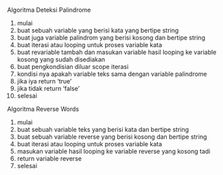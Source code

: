 Algoritma Deteksi Palindrome
1. mulai
2. buat sebuah variable yang berisi kata yang bertipe string
3. buat juga variable palindrom yang berisi kosong dan bertipe string
4. buat iterasi atau looping untuk proses variable kata
5. buat revariable tambah dan masukan variable hasil looping ke variable kosong yang sudah disediakan
6. buat pengkondisian diluar scope iterasi
7. kondisi nya apakah variable teks sama dengan variable palindrome
8. jika iya return ‘true’
9. jika tidak return ‘false’
10. selesai

<!--  -->

Algoritma Reverse Words
1. mulai
2. buat sebuah variable teks yang berisi kata dan bertipe string
3. buat sebuah variable reverse yang berisi kosong dan bertipe string
4. buat iterasi atau looping untuk proses variable kata
5. masukan variable hasil looping ke variable reverse yang kosong tadi
6. return variable reverse
7. selesai
